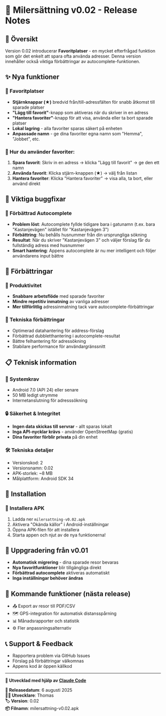 # 📱 Milersättning v0.02 - Release Notes

## 🎯 Översikt
Version 0.02 introducerar **Favoritplatser** - en mycket efterfrågad funktion som gör det enkelt att spara ofta använda adresser. Denna version innehåller också viktiga förbättringar av autocomplete-funktionen.

## ✨ Nya funktioner

### 🌟 Favoritplatser
- **Stjärnknappar (★)** bredvid från/till-adressfälten för snabb åtkomst till sparade platser
- **"Lägg till favorit"**-knapp som aktiveras när du skriver in en adress
- **"Hantera favoriter"**-knapp för att visa, använda eller ta bort sparade platser
- **Lokal lagring** - alla favoriter sparas säkert på enheten
- **Anpassade namn** - ge dina favoriter egna namn som "Hemma", "Jobbet", etc.

### 📍 Hur du använder favoriter:
1. **Spara favorit**: Skriv in en adress → klicka "Lägg till favorit" → ge den ett namn
2. **Använda favorit**: Klicka stjärn-knappen (★) → välj från listan
3. **Hantera favoriter**: Klicka "Hantera favoriter" → visa alla, ta bort, eller använd direkt

## 🐛 Viktiga buggfixar

### 🔧 Förbättrad Autocomplete
- **Problem löst**: Autocomplete fyllde tidigare bara i gatunamn (t.ex. bara "Kastanjevägen" istället för "Kastanjevägen 3")
- **Förbättring**: Nu behålls husnummer från din ursprungliga sökning
- **Resultat**: När du skriver "Kastanjevägen 3" och väljer förslag får du fullständig adress med husnummer
- **Smart hantering**: Appens autocomplete är nu mer intelligent och följer användarens input bättre

## 🎯 Förbättringar

### 💼 Produktivitet
- **Snabbare arbetsflöde** med sparade favoriter
- **Mindre repetitiv inmatning** av vanliga adresser
- **Mer tillförlitlig** adressinmatning tack vare autocomplete-förbättringar

### 🔧 Tekniska förbättringar
- Optimerad datahantering för address-förslag
- Förbättrad dubbletthantering i autocomplete-resultat
- Bättre felhantering för adressökning
- Stabilare performance för användargränssnitt

## 📋 Teknisk information

### 💾 Systemkrav
- Android 7.0 (API 24) eller senare
- 50 MB ledigt utrymme
- Internetanslutning för adresssökning

### 🔒 Säkerhet & Integritet
- **Ingen data skickas till servrar** - allt sparas lokalt
- **Inga API-nycklar krävs** - använder OpenStreetMap (gratis)
- **Dina favoriter förblir privata** på din enhet

### 🛠️ Tekniska detaljer
- Versionskod: 2
- Versionsnamn: 0.02
- APK-storlek: ~8 MB
- Målplattform: Android SDK 34

## 🚀 Installation

### 📱 Installera APK
1. Ladda ner `milersattning-v0.02.apk`
2. Aktivera "Okända källor" i Android-inställningar
3. Öppna APK-filen för att installera
4. Starta appen och njut av de nya funktionerna!

## 🔄 Uppgradering från v0.01
- **Automatisk migrering** - dina sparade resor bevaras
- **Nya favoritfunktioner** blir tillgängliga direkt
- **Förbättrad autocomplete** aktiveras automatiskt
- **Inga inställningar behöver ändras**

## 🎉 Kommande funktioner (nästa release)
- 📤 Export av resor till PDF/CSV
- 🗺️ GPS-integration för automatisk distansspårning  
- 📊 Månadsrapporter och statistik
- ⚙️ Fler anpassningsalternativ

## 📞 Support & Feedback
- Rapportera problem via GitHub Issues
- Förslag på förbättringar välkomnas
- Appens kod är öppen källkod

---

**🤖 Utvecklad med hjälp av [Claude Code](https://claude.ai/code)**

**📅 Releasedatum**: 6 augusti 2025  
**👨‍💻 Utvecklare**: Thomas  
**🏷️ Version**: 0.02  
**📦 Filnamn**: milersattning-v0.02.apk